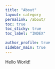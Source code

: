 ```yaml
---
title: "About"
layout: category
permalink: /about/
toc: true
toc_sticky: true
toc_label: "INDEX"

author_profile: true
sidebar_main: true
---
```



Hello World!